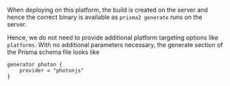 When deploying on this platform, the build is created on the server and hence the correct binary is available as `prisma2 generate` runs on the server. 

Hence, we do not need to provide additional platform targeting options like `platforms`. With no additional parameters necessary, the generate section of the Prisma schema file looks like 

```
generator photon {
    provider = "photonjs"
}
```